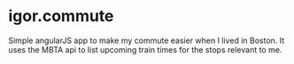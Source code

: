 # igor.commute
Simple angularJS app to make my commute easier when I lived in Boston. 
It uses the MBTA api to list upcoming train times for the stops relevant to me.


